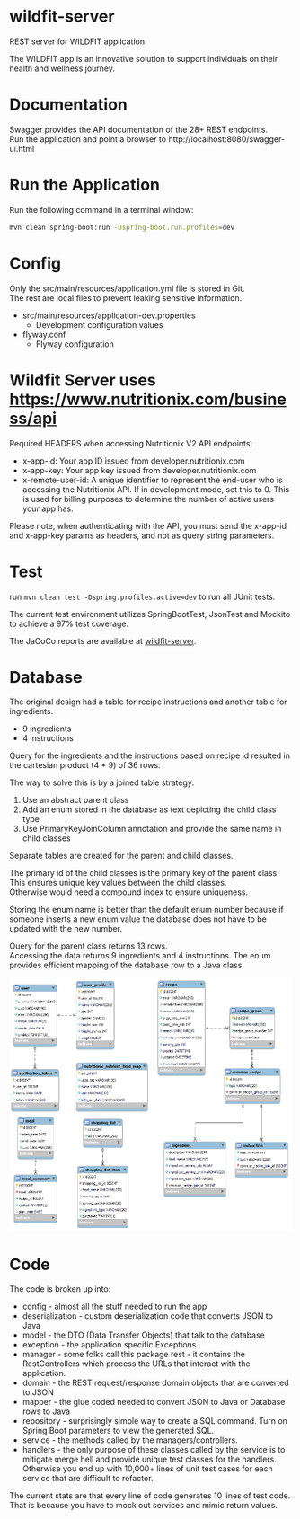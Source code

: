 # wildfit-server

REST server for WILDFIT application

The WILDFIT app is an innovative solution to support
individuals on their health and wellness journey.

# Documentation

Swagger provides the API documentation of the 28+ REST endpoints.  
Run the application and point a browser to http://localhost:8080/swagger-ui.html

# Run the Application

Run the following command in a terminal window:

```bash
mvn clean spring-boot:run -Dspring-boot.run.profiles=dev
```

# Config

Only the src/main/resources/application.yml file is stored in Git.  
The rest are local files to prevent leaking sensitive information.

* src/main/resources/application-dev.properties
    * Development configuration values
* flyway.conf
    * Flyway configuration

# Wildfit Server uses https://www.nutritionix.com/business/api

Required HEADERS when accessing Nutritionix V2 API endpoints:

* x-app-id: Your app ID issued from developer.nutritionix.com
* x-app-key: Your app key issued from developer.nutritionix.com
* x-remote-user-id:  A unique identifier to represent the end-user who is accessing the Nutritionix API. If in
  development mode, set this to 0. This is used for billing purposes to determine the number of active users your app
  has.

Please note, when authenticating with the API, you must send the x-app-id and x-app-key params as headers, and not as
query string parameters.

# Test

run `mvn clean test -Dspring.profiles.active=dev` to run all JUnit tests.

The current test environment utilizes SpringBootTest, JsonTest and Mockito to achieve a 97% test coverage.

The JaCoCo reports are available at [wildfit-server](http://localhost:63342/wildfit-server/server/target/site/jacoco/index.html#up-c).

# Database

The original design had a table for recipe instructions and another table for ingredients.

* 9 ingredients
* 4 instructions

Query for the ingredients and the instructions based on recipe id resulted in the cartesian product (4 * 9) of 36 rows.

The way to solve this is by a joined table strategy:

1. Use an abstract parent class
2. Add an enum stored in the database as text depicting the child class type
3. Use PrimaryKeyJoinColumn annotation and provide the same name in child classes

Separate tables are created for the parent and child classes.

The primary id of the child classes is the primary key of the parent class.  
This ensures unique key values between the child classes.  
Otherwise would need a compound index to ensure uniqueness.

Storing the enum name is better than the default enum number because if someone inserts a
new enum value the database does not have to be updated with the new number.

Query for the parent class returns 13 rows.  
Accessing the data returns 9 ingredients and 4 instructions.
The enum provides efficient mapping of the database row to a Java class.

![WildFit database](WildFitSchema.png "WildFit Schema")

# Code
The code is broken up into:
* config - almost all the stuff needed to run the app
* deserialization - custom deserialization code that converts JSON to Java
* model - the DTO (Data Transfer Objects) that talk to the database
* exception - the application specific Exceptions
* manager - some folks call this package rest - it contains the RestControllers which process the URLs that interact with the application.
* domain - the REST request/response domain objects that are converted to JSON
* mapper - the glue coded needed to convert JSON to Java or Database rows to Java
* repository - surprisingly simple way to create a SQL command. Turn on Spring Boot parameters to view the generated SQL.
* service - the methods called by the managers/controllers.
* handlers - the only purpose of these classes called by the service is to mitigate merge hell and provide unique test 
classes for the handlers. Otherwise you end up with 10,000+ lines of unit test cases for each service that are difficult to refactor.  

The current stats are that every line of code generates 10 lines of test code.  
That is because you have to mock out services and mimic return values.
